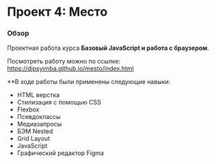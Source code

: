 # Проект 4: Место

### Обзор

Проектная работа курса **Базовый JavaScript и работа с браузером**.

Посмотреть работу можно по ссылке: https://dipsyimba.github.io/mesto/index.html

**В ходе работы были применены следующие навыки:

- HTML верстка
- Стилизация с помощью CSS
- Flexbox
- Псевдоклассы
- Медиазапросы
- БЭМ Nested
- Grid Layout
- JavaScript
- Графический редактор Figma